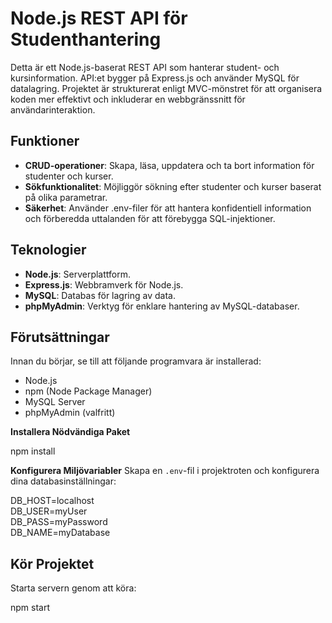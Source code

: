 # Node.js REST API för Studenthantering

Detta är ett Node.js-baserat REST API som hanterar student- och kursinformation. API:et bygger på Express.js och använder MySQL för datalagring. Projektet är strukturerat enligt MVC-mönstret för att organisera koden mer effektivt och inkluderar en webbgränssnitt för användarinteraktion.

## Funktioner

- **CRUD-operationer**: Skapa, läsa, uppdatera och ta bort information för studenter och kurser.
- **Sökfunktionalitet**: Möjliggör sökning efter studenter och kurser baserat på olika parametrar.
- **Säkerhet**: Använder .env-filer för att hantera konfidentiell information och förberedda uttalanden för att förebygga SQL-injektioner.

## Teknologier

- **Node.js**: Serverplattform.
- **Express.js**: Webbramverk för Node.js.
- **MySQL**: Databas för lagring av data.
- **phpMyAdmin**: Verktyg för enklare hantering av MySQL-databaser.

## Förutsättningar

Innan du börjar, se till att följande programvara är installerad:

- Node.js
- npm (Node Package Manager)
- MySQL Server
- phpMyAdmin (valfritt)


**Installera Nödvändiga Paket**

npm install

**Konfigurera Miljövariabler**
Skapa en `.env`-fil i projektroten och konfigurera dina databasinställningar:

DB_HOST=localhost  
DB_USER=myUser  
DB_PASS=myPassword  
DB_NAME=myDatabase  

## Kör Projektet

Starta servern genom att köra:

npm start
